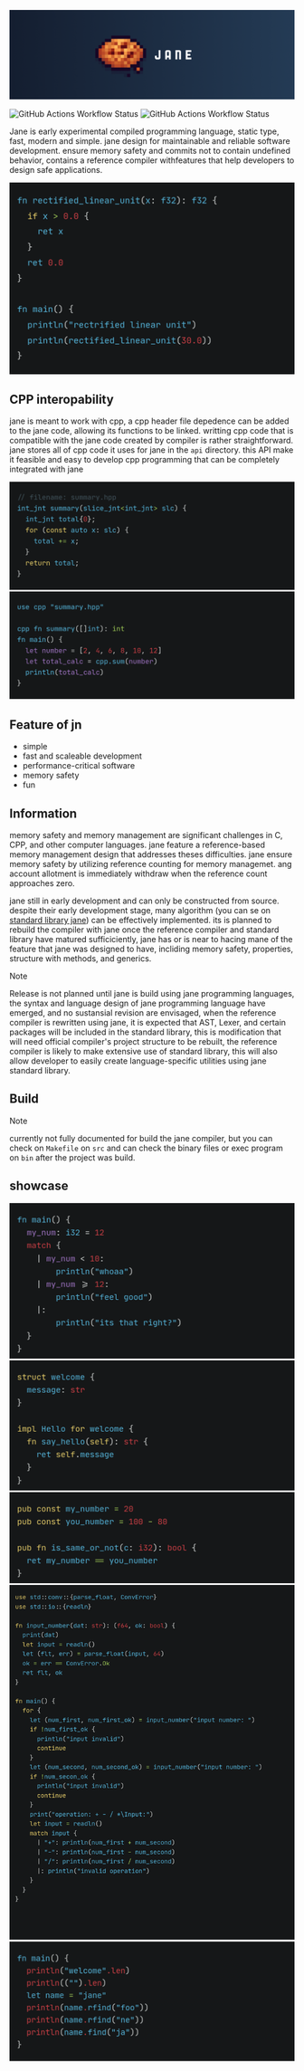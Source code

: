 ![jane](.github/jane.png)

![GitHub Actions Workflow Status](https://img.shields.io/github/actions/workflow/status/DeRuneLabs/jane/workflow_go_linux.yml?style=flat-square&logo=github&label=Build%20Linux)
![GitHub Actions Workflow Status](https://img.shields.io/github/actions/workflow/status/DeRuneLabs/jane/workflow_go_macos.yml?style=flat-square&logo=github&label=Build%20MacOS)

Jane is early experimental compiled programming language, static type, fast, modern and simple. jane design for maintainable and reliable software development. ensure memory safety and commits not to contain undefined behavior, contains a reference compiler withfeatures that help developers to design safe applications.

![relu](.github/code_snap/RELU.png)

## CPP interopability

jane is meant to work with cpp, a cpp header file depedence can be added to the jane code, allowing its functions to be linked. writting cpp code that is compatible with the jane code created by compiler is rather straightforward. jane stores all of cpp code it uses for jane in the `api` directory. this API make it feasible and easy to develop cpp programming that can be completely integrated with jane

![summary_hpp_image](.github/code_snap/summary_hpp.png)
![summary_jn_image](.github/code_snap/summary_jn.png)

## Feature of jn

- simple
- fast and scaleable development
- performance-critical software
- memory safety
- fun

## Information

memory safety and memory management are significant challenges in C, CPP, and other computer languages. jane feature a reference-based memory management design that addresses theses difficulties. jane ensure memory safety by utilizing reference counting for memory managemet. ang account allotment is immediately withdraw when the reference count approaches zero.

jane still in early development and can only be constructed from source. despite their early development stage, many algorithm (you can se on [standard library jane](std)) can be effectively implemented. its is planned to rebuild the compiler with jane once the reference compiler and standard library have matured sufficiciently, jane has or is near to hacing mane of the feature that jane was designed to have, incliding memory safety, properties, structure with methods, and generics.

> [!NOTE]
> Release is not planned until jane is build using jane programming languages, the syntax and language design of jane programming language have emerged, and no sustansial revision are envisaged, when the reference compiler is rewritten using jane, it is expected that AST, Lexer, and certain packages will be included in the standard library, this is modification that will need official compiler's project structure to be rebuilt, the reference compiler is likely to make extensive use of standard library, this will also allow developer to easily create language-specific utilities using jane standard library.

## Build

> [!NOTE]
> currently not fully documented for build the jane compiler, but you can check on `Makefile` on `src` and can check the binary files or exec program on `bin` after the project was build.

## showcase

![switch_case](.github/code_snap/switch_case.png)
![impl](.github/code_snap/impl.png)
![pub_const](.github/code_snap/pub_const.png)
![calc](.github/code_snap/calc.png)
![builtin_str](.github/code_snap/builtin_str.png)
